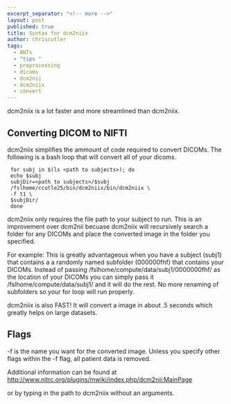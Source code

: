 ```yaml
---
excerpt_separator: "<!-- more -->"
layout: post
published: true
title: Syntax for dcm2niix
author: chriscutler
tags: 
  - ANTs
  - "tips "
  - preprocessing
  - dicoms
  - dcm2nii
  - dcm2niix
  - convert
---
```

dcm2niix is a lot faster and more streamlined than dcm2niix.
<!-- more -->

## Converting DICOM to NIFTI

dcm2niix simplifies the ammount of code required to convert DICOMs. The following is a bash loop that will convert all of your dicoms.

     for subj in $(ls <path to subjects>); do
     echo $subj 
     subjDir=<path to subjects>/$subj
     /fslhome/ccutle25/bin/dcm2niix/bin/dcm2niix \
     -f t1 \
     $subjDir/
     done
    
dcm2niix only requires the file path to your subject to run. This is an improvement over dcm2nii becuase dcm2niix will recursively search a folder for any DICOMs and place the converted image in the folder you specified.

For example:
This is greatly advantageous when you have a subject (subj1) that contains a a randomly named subfolder (000000fhf) that contains your DICOMs. Instead of passing /fslhome/compute/data/subj1/0000000fhf/ as the location of your DICOMs you can simply pass it /fslhome/compute/data/subj1/ and it will do the rest. No more renaming of subfolders so your for loop will run properly.

dcm2niix is also FAST! It will convert a image in about .5 seconds which greatly helps on large datasets. 

## Flags

-f is the name you want for the converted image. Unless you specify other flags within the -f flag, all patient data is removed.

Additional information can be found at <http://www.nitrc.org/plugins/mwiki/index.php/dcm2nii:MainPage>

or by typing in the path to dcm2niix without an arguments.
